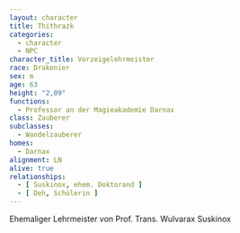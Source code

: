 ```yaml
---
layout: character
title: Thithrazk
categories:
  - character
  - NPC
character_title: Vorzeigelehrmeister
race: Drakonier
sex: m
age: 63
height: "2,09"
functions:
  - Professor an der Magieakademie Darnax
class: Zauberer
subclasses:
  - Wandelzauberer
homes:
  - Darnax
alignment: LN
alive: true
relationships:
  - [ Suskinox, ehem. Doktorand ]
  - [ Deh, Schülerin ]
---
```


Ehemaliger Lehrmeister von Prof. Trans. Wulvarax Suskinox
